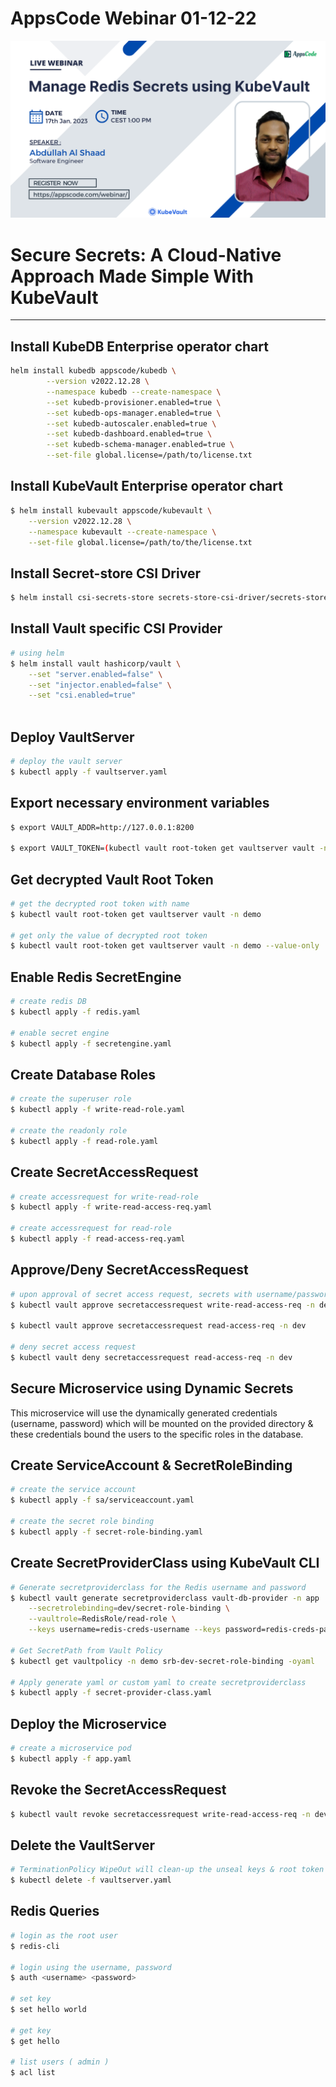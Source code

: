 # AppsCode Webinar 01-12-22

<p class="has-text-centered">
  <img src="static/webinar-01-17-23-poster.png" alt="Poster" style="border: none">
</p>

# Secure Secrets: A Cloud-Native Approach Made Simple With KubeVault

---

## Install KubeDB Enterprise operator chart

```bash
helm install kubedb appscode/kubedb \
        --version v2022.12.28 \
        --namespace kubedb --create-namespace \
        --set kubedb-provisioner.enabled=true \
        --set kubedb-ops-manager.enabled=true \
        --set kubedb-autoscaler.enabled=true \
        --set kubedb-dashboard.enabled=true \
        --set kubedb-schema-manager.enabled=true \
        --set-file global.license=/path/to/license.txt
```

## Install KubeVault Enterprise operator chart

```bash
$ helm install kubevault appscode/kubevault \
    --version v2022.12.28 \
    --namespace kubevault --create-namespace \
    --set-file global.license=/path/to/the/license.txt
```

## Install Secret-store CSI Driver

```bash
$ helm install csi-secrets-store secrets-store-csi-driver/secrets-store-csi-driver --namespace kube-system
```

## Install Vault specific CSI Provider

```bash
# using helm
$ helm install vault hashicorp/vault \
    --set "server.enabled=false" \
    --set "injector.enabled=false" \
    --set "csi.enabled=true"
    
```

## Deploy VaultServer

```bash
# deploy the vault server
$ kubectl apply -f vaultserver.yaml
```

## Export necessary environment variables

```bash
$ export VAULT_ADDR=http://127.0.0.1:8200

$ export VAULT_TOKEN=(kubectl vault root-token get vaultserver vault -n demo --value-only)
```

## Get decrypted Vault Root Token

```bash
# get the decrypted root token with name
$ kubectl vault root-token get vaultserver vault -n demo

# get only the value of decrypted root token
$ kubectl vault root-token get vaultserver vault -n demo --value-only
```

## Enable Redis SecretEngine

```bash
# create redis DB 
$ kubectl apply -f redis.yaml

# enable secret engine
$ kubectl apply -f secretengine.yaml
```

## Create Database Roles

```bash
# create the superuser role
$ kubectl apply -f write-read-role.yaml

# create the readonly role
$ kubectl apply -f read-role.yaml
```

## Create SecretAccessRequest

```bash
# create accessrequest for write-read-role
$ kubectl apply -f write-read-access-req.yaml

# create accessrequest for read-role
$ kubectl apply -f read-access-req.yaml
```

## Approve/Deny SecretAccessRequest

```bash
# upon approval of secret access request, secrets with username/password will be created
$ kubectl vault approve secretaccessrequest write-read-access-req -n dev

$ kubectl vault approve secretaccessrequest read-access-req -n dev

# deny secret access request
$ kubectl vault deny secretaccessrequest read-access-req -n dev
```
## Secure Microservice using Dynamic Secrets
This microservice will use the dynamically generated credentials (username, password) which will be mounted on the provided directory & these credentials bound the users to the specific roles in the database.

## Create ServiceAccount & SecretRoleBinding

```bash
# create the service account
$ kubectl apply -f sa/serviceaccount.yaml

# create the secret role binding
$ kubectl apply -f secret-role-binding.yaml
```

## Create SecretProviderClass using KubeVault CLI
```bash
# Generate secretproviderclass for the Redis username and password
$ kubectl vault generate secretproviderclass vault-db-provider -n app      \
    --secretrolebinding=dev/secret-role-binding \
    --vaultrole=RedisRole/read-role \
    --keys username=redis-creds-username --keys password=redis-creds-password -o yaml 

# Get SecretPath from Vault Policy    
$ kubectl get vaultpolicy -n demo srb-dev-secret-role-binding -oyaml    

# Apply generate yaml or custom yaml to create secretproviderclass
$ kubectl apply -f secret-provider-class.yaml
```

## Deploy the Microservice 

```bash
# create a microservice pod
$ kubectl apply -f app.yaml
```

## Revoke the SecretAccessRequest

```bash
$ kubectl vault revoke secretaccessrequest write-read-access-req -n dev
```

## Delete the VaultServer

```bash
# TerminationPolicy WipeOut will clean-up the unseal keys & root token 
$ kubectl delete -f vaultserver.yaml
```

## Redis Queries

```bash
# login as the root user
$ redis-cli

# login using the username, password
$ auth <username> <password>

# set key
$ set hello world

# get key
$ get hello 

# list users ( admin )
$ acl list 
```